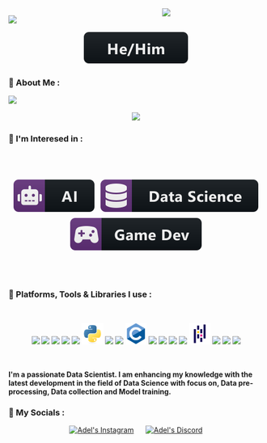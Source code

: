 <img align='right' src='https://user-images.githubusercontent.com/5713670/87202985-820dcb80-c2b6-11ea-9f56-7ec461c497c3.gif' width='200'>

![](https://visitor-badge.glitch.me/badge?page_id=AIMMER99)

<p align="center"><img src="https://raw.githubusercontent.com/AIMMER99/AIMMER/1109e2e6d2c2f00d8a7445e0c5b5b3011194e78c/hehim.svg" alt="ai" margin:6px 4px"></p>
<summary><h3>🌱 About Me :</h3><img src="https://media.giphy.com/media/WUlplcMpOCEmTGBtBW/giphy.gif" width="30"></summary><p align="center"></p>
 
<p align="center">
    <img src="https://readme-typing-svg.demolab.com/?lines=Hey%20My%20Name%20Is%20Adel;I%20am%20a%20Machine%2FDeep%20Learning%20Student,;%20I%20am%20Currently%20Learning%20to%20Apply%20AI%20in%20Game%20Developement;Developing%20Under%20Unity.&font=Fira%20Code&center=true&width=750&height=45&color=f75c7e&vCenter=true&pause=1000&size=22" /></p>


<summary><h3>🌠 I'm Interesed in :</h3></summary><br><br>
<p align="center"><img src="https://github.com/AIMMER99/AIMMER/blob/28d7cd3f35e42ecaacc5267911f64eed970ff17a/ai.svg" alt="ai" style="vertical-align:top; margin:6px 4px">
<img src="https://github.com/AIMMER99/AIMMER/blob/28d7cd3f35e42ecaacc5267911f64eed970ff17a/datascience.svg" alt="datascience" style="vertical-align:top; margin:6px 4px">
<img src="https://github.com/AIMMER99/AIMMER/blob/28d7cd3f35e42ecaacc5267911f64eed970ff17a/gamedev.svg" alt="gamedev" style="vertical-align:top; margin:6px 4px">
</p>
<br><br>

<summary><h3>🌠 Platforms, Tools & Libraries I use : </h3></summary><br>
<p align="center">
<a href="https://jupyter.org/"><img src="https://upload.wikimedia.org/wikipedia/commons/3/38/Jupyter_logo.svg" height="42"></a>
<a href="https://code.visualstudio.com/"><img src="https://upload.wikimedia.org/wikipedia/commons/9/9a/Visual_Studio_Code_1.35_icon.svg" height="42"></a>
<a href="https://www.tensorflow.org/"><img src="https://www.vectorlogo.zone/logos/tensorflow/tensorflow-icon.svg" height="42"></a>
<a href="https://keras.io/"><img src="https://upload.wikimedia.org/wikipedia/commons/a/ae/Keras_logo.svg" height="42"></a>
<a href="https://pytorch.org/"><img src="https://www.vectorlogo.zone/logos/pytorch/pytorch-icon.svg" height="42"></a>
<a href="https://www.python.org/"><img src="https://raw.githubusercontent.com/devicons/devicon/master/icons/python/python-original.svg" height="42"></a>     
<a href="https://www.java.com/"><img src="https://www.svgrepo.com/show/184143/java.svg" height="42"></a>
<a href="https://csharp-station.com/"><img src="https://cdn.worldvectorlogo.com/logos/c--4.svg" height="42"></a>
<a href="https://www.cprogramming.com/"><img src="https://raw.githubusercontent.com/devicons/devicon/master/icons/c/c-original.svg" height="42"></a>
<a href="https://numpy.org/"><img src="https://cdn.worldvectorlogo.com/logos/numpy-1.svg" height="42"></a>
<a href="https://plotly.com/"><img src="https://www.vectorlogo.zone/logos/plot_ly/plot_ly-icon.svg" height="42"></a>
<a href="https://seaborn.pydata.org/"><img src="https://seaborn.pydata.org/_images/logo-mark-lightbg.svg" height="42"></a>
<a href="https://scikit-learn.org/"><img src="https://upload.wikimedia.org/wikipedia/commons/0/05/Scikit_learn_logo_small.svg" height="42"></a>
<a href="https://pandas.pydata.org/"><img src="https://raw.githubusercontent.com/devicons/devicon/2ae2a900d2f041da66e950e4d48052658d850630/icons/pandas/pandas-original.svg" height="42"></a>
<a href="https://flask.palletsprojects.com/en/2.2.x/"><img src="https://www.vectorlogo.zone/logos/pocoo_flask/pocoo_flask-icon.svg" height="42"></a>
<a href="https://opencv.org/"><img src="https://www.vectorlogo.zone/logos/opencv/opencv-icon.svg" height="42"></a>
<a href="https://unity.com/"><img src="https://www.vectorlogo.zone/logos/unity3d/unity3d-icon.svg" height="42"></a>

    

</p>
<br><br>
<b>I'm a passionate Data Scientist. I am enhancing my knowledge with the latest development in the field of Data Science with focus on, Data pre-processing, Data collection and Model training.</b>




<summary><h3>🌠 My Socials :</h3></summary>

<p align="center"><a href="https://www.instagram.com/adel.frd/"><img alt="Adel's Instagram" width="40px" src="https://raw.githubusercontent.com/hussainweb/hussainweb/main/icons/instagram.png" /></a>&nbsp&nbsp&nbsp&nbsp&nbsp
<a href="https://discord.gg/7vBgs8rD"><img alt="Adel's Discord" width="40px" src="https://logodownload.org/wp-content/uploads/2017/11/discord-logo-0.png" /></a></p>



<!---
AIMMER99/AIMMER99 is a ✨ special ✨ repository because its `README.md` (this file) appears on your GitHub profile.
You can click the Preview link to take a look at your changes.
--->
